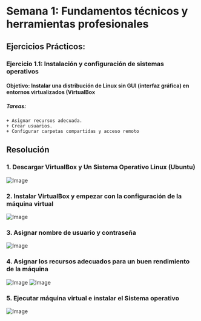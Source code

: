 # Semana 1: Fundamentos técnicos y herramientas profesionales
## Ejercicios Prácticos:
### Ejercicio 1.1: Instalación y configuración de sistemas operativos
#### Objetivo: Instalar una distribución de Linux sin GUI (interfaz gráfica) en entornos virtualizados (VirtualBox
##### Tareas:
	+ Asignar recursos adecuada.
	+ Crear usuarios.
	+ Configurar carpetas compartidas y acceso remoto

## Resolución
### 1. Descargar VirtualBox y Un Sistema Operativo Linux (Ubuntu)
![Image](https://github.com/user-attachments/assets/a5879ea8-bd11-49e3-b1f1-5811e37ffe05)

### 2. Instalar VirtualBox y empezar con la configuración de la máquina virtual
![Image](https://github.com/user-attachments/assets/7ffa5911-391f-4ee9-9d12-a4b3b41bebc3)

### 3. Asignar nombre de usuario y contraseña
![Image](https://github.com/user-attachments/assets/4f456ef5-1769-4700-95cd-a1b0d400c10f)

### 4. Asignar los recursos adecuados para un buen rendimiento de la máquina
![Image](https://github.com/user-attachments/assets/be4be58c-3038-4220-960b-8b2d146e48e1)
![Image](https://github.com/user-attachments/assets/b7856464-58f4-49e1-abc8-d9b739870809)

### 5. Ejecutar máquina virtual e instalar el Sistema operativo
![Image](https://github.com/user-attachments/assets/fc0153e5-31d3-40b4-b133-e22fb12ad7c6)
